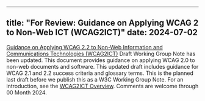 <!-- Update filename and date key with day -->
---
title: "For Review: Guidance on Applying WCAG 2 to Non-Web ICT (WCAG2ICT)"
date: 2024-07-02
---

[Guidance on Applying WCAG 2.2 to Non-Web Information and Communications Technologies (WCAG2ICT)](https://www.w3.org/TR/wcag2ict-22/) Draft Working Group Note has been updated. This document provides guidance on applying WCAG 2.0 to non-web documents and software. This updated draft includes guidance for WCAG 2.1 and 2.2 success criteria and glossary terms. This is the planned last draft before we publish this as a W3C Working Group Note. For an introduction, see the [WCAG2ICT Overview](https://www.w3.org/WAI/standards-guidelines/wcag/non-web-ict/). Comments are welcome through 00 Month 2024.
